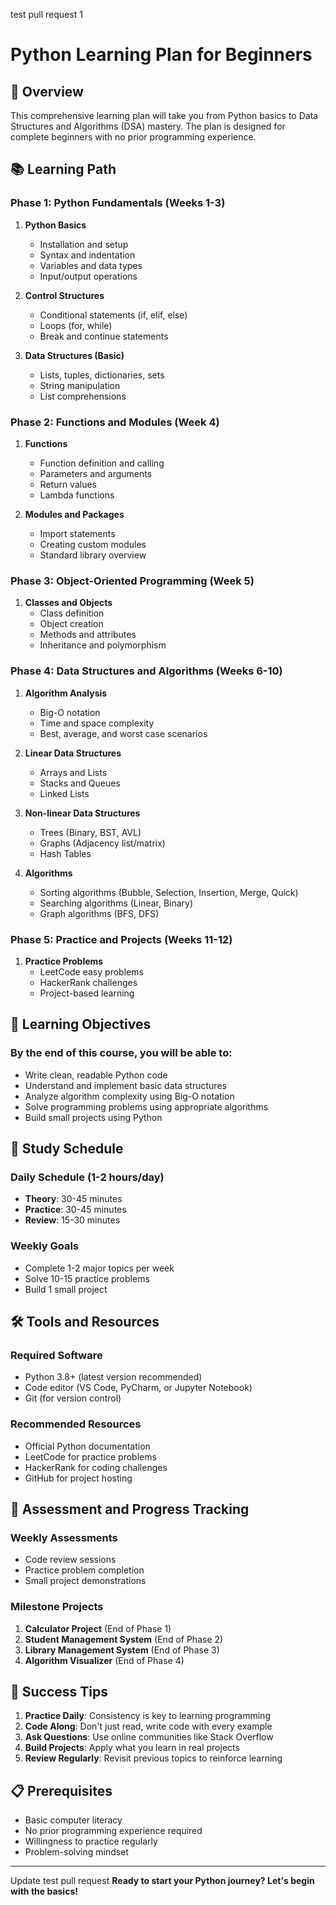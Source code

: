 test pull request 1
# Python Learning Plan for Beginners
## 🎯 Overview
This comprehensive learning plan will take you from Python basics to Data Structures and Algorithms (DSA) mastery. The plan is designed for complete beginners with no prior programming experience.

## 📚 Learning Path

### Phase 1: Python Fundamentals (Weeks 1-3)
1. **Python Basics**
   - Installation and setup
   - Syntax and indentation
   - Variables and data types
   - Input/output operations

2. **Control Structures**
   - Conditional statements (if, elif, else)
   - Loops (for, while)
   - Break and continue statements

3. **Data Structures (Basic)**
   - Lists, tuples, dictionaries, sets
   - String manipulation
   - List comprehensions

### Phase 2: Functions and Modules (Week 4)
1. **Functions**
   - Function definition and calling
   - Parameters and arguments
   - Return values
   - Lambda functions

2. **Modules and Packages**
   - Import statements
   - Creating custom modules
   - Standard library overview

### Phase 3: Object-Oriented Programming (Week 5)
1. **Classes and Objects**
   - Class definition
   - Object creation
   - Methods and attributes
   - Inheritance and polymorphism

### Phase 4: Data Structures and Algorithms (Weeks 6-10)
1. **Algorithm Analysis**
   - Big-O notation
   - Time and space complexity
   - Best, average, and worst case scenarios

2. **Linear Data Structures**
   - Arrays and Lists
   - Stacks and Queues
   - Linked Lists

3. **Non-linear Data Structures**
   - Trees (Binary, BST, AVL)
   - Graphs (Adjacency list/matrix)
   - Hash Tables

4. **Algorithms**
   - Sorting algorithms (Bubble, Selection, Insertion, Merge, Quick)
   - Searching algorithms (Linear, Binary)
   - Graph algorithms (BFS, DFS)

### Phase 5: Practice and Projects (Weeks 11-12)
1. **Practice Problems**
   - LeetCode easy problems
   - HackerRank challenges
   - Project-based learning

## 🎯 Learning Objectives

### By the end of this course, you will be able to:
- Write clean, readable Python code
- Understand and implement basic data structures
- Analyze algorithm complexity using Big-O notation
- Solve programming problems using appropriate algorithms
- Build small projects using Python

## 📖 Study Schedule

### Daily Schedule (1-2 hours/day)
- **Theory**: 30-45 minutes
- **Practice**: 30-45 minutes
- **Review**: 15-30 minutes

### Weekly Goals
- Complete 1-2 major topics per week
- Solve 10-15 practice problems
- Build 1 small project

## 🛠️ Tools and Resources

### Required Software
- Python 3.8+ (latest version recommended)
- Code editor (VS Code, PyCharm, or Jupyter Notebook)
- Git (for version control)

### Recommended Resources
- Official Python documentation
- LeetCode for practice problems
- HackerRank for coding challenges
- GitHub for project hosting

## 📝 Assessment and Progress Tracking

### Weekly Assessments
- Code review sessions
- Practice problem completion
- Small project demonstrations

### Milestone Projects
1. **Calculator Project** (End of Phase 1)
2. **Student Management System** (End of Phase 2)
3. **Library Management System** (End of Phase 3)
4. **Algorithm Visualizer** (End of Phase 4)

## 🎉 Success Tips

1. **Practice Daily**: Consistency is key to learning programming
2. **Code Along**: Don't just read, write code with every example
3. **Ask Questions**: Use online communities like Stack Overflow
4. **Build Projects**: Apply what you learn in real projects
5. **Review Regularly**: Revisit previous topics to reinforce learning

## 📋 Prerequisites
- Basic computer literacy
- No prior programming experience required
- Willingness to practice regularly
- Problem-solving mindset

---
Update test pull request
**Ready to start your Python journey? Let's begin with the basics!**
